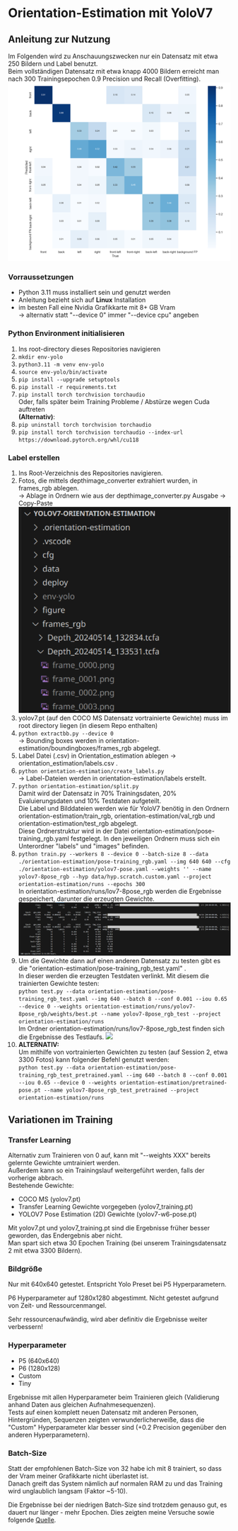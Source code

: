 # Orientation-Estimation mit YoloV7

## Anleitung zur Nutzung

Im Folgenden wird zu Anschauungszwecken nur ein Datensatz mit etwa 250 Bildern und Label benutzt. \
Beim vollständigen Datensatz mit etwa knapp 4000 Bildern erreicht man nach 300 Trainingsepochen 0.9 Precision und Recall (Overfitting).
![](trainedfull.png)


### Vorraussetzungen

- Python 3.11 muss installiert sein und genutzt werden
- Anleitung bezieht sich auf **Linux** Installation
- im besten Fall eine Nvidia Grafikkarte mit 8+ GB Vram \
-> alternativ statt "--device 0" immer "--device cpu" angeben


### Python Environment initialisieren
1. Ins root-directory dieses Repositories navigieren
2. ```mkdir env-yolo```
3. ```python3.11 -m venv env-yolo```
4. ```source env-yolo/bin/activate```
5. ```pip install --upgrade setuptools```
6. ```pip install -r requirements.txt```
7. ```pip install torch torchvision torchaudio``` \
Oder, falls später beim Training Probleme / Abstürze wegen Cuda auftreten \
**(Alternativ)**:
8. ```pip uninstall torch torchvision torchaudio```
9. ```pip install torch torchvision torchaudio --index-url https://download.pytorch.org/whl/cu118```

### Label erstellen

1. Ins Root-Verzeichnis des Repositories navigieren.
2. Fotos, die mittels depthimage_converter extrahiert wurden, in frames_rgb ablegen. \
-> Ablage in Ordnern wie aus der depthimage_converter.py Ausgabe -> Copy-Paste \
![](frames_rgb.png)
3. yolov7.pt (auf den COCO MS Datensatz vortrainierte Gewichte) muss im root directory liegen (in diesem Repo enthalten)
4. ```python extractbb.py --device 0``` \
-> Bounding boxes werden in orientation-estimation/boundingboxes/frames_rgb abgelegt.
6. Label Datei (.csv) in Orientation_estimation ablegen -> orientation_estimation/labels.csv .
7. ```python orientation-estimation/create_labels.py``` \
-> Label-Dateien werden in orientation-estimation/labels erstellt.
9. ```python orientation-estimation/split.py``` \
Damit wird der Datensatz in 70% Trainingsdaten, 20% Evaluierungsdaten und 10% Testdaten aufgeteilt. \
Die Label und Bilddateien werden wie für YoloV7 benötig in den Ordnern orientation-estimation/train_rgb, orientation-estimation/val_rgb und orientation-estimation/test_rgb abgelegt. \
Diese Ordnerstruktur wird in der Datei orientation-estimation/pose-training_rgb.yaml festgelegt. In den jeweiligen Ordnern muss sich ein Unterordner "labels" und "images" befinden.
10. ```python train.py --workers 8 --device 0 --batch-size 8 --data ./orientation-estimation/pose-training_rgb.yaml --img 640 640 --cfg ./orientation-estimation/yolov7-pose.yaml --weights '' --name yolov7-8pose_rgb --hyp data/hyp.scratch.custom.yaml --project orientation-estimation/runs --epochs 300``` \
In orientation-estimation/runs/lov7-8pose_rgb werden die Ergebnisse gespeichert, darunter die erzeugten Gewichte. 
![](train.png)
11. Um die Gewichte dann auf einen anderen Datensatz zu testen gibt es die "orientation-estimation/pose-training_rgb_test.yaml" . \
In dieser werden die erzeugten Testdaten verlinkt.
Mit diesem die trainierten Gewichte testen: \
```python test.py --data orientation-estimation/pose-training_rgb_test.yaml --img 640 --batch 8 --conf 0.001 --iou 0.65 --device 0 --weights orientation-estimation/runs/yolov7-8pose_rgb/weights/best.pt --name yolov7-8pose_rgb_test --project orientation-estimation/runs``` \
Im Ordner orientation-estimation/runs/lov7-8pose_rgb_test finden sich die Ergebnisse des Testlaufs.
![](test.png)
12. **ALTERNATIV:**\
    Um mithilfe von vortrainierten Gewichten zu testen (auf Session 2, etwa 3300 Fotos) kann folgender Befehl genutzt werden:\
    ```python test.py --data orientation-estimation/pose-training_rgb_test_pretrained.yaml --img 640 --batch 8 --conf 0.001 --iou 0.65 --device 0 --weights orientation-estimation/pretrained-pose.pt --name yolov7-8pose_rgb_test_pretrained --project orientation-estimation/runs```

## Variationen im Training

### Transfer Learning

Alternativ zum Trainieren von 0 auf, kann mit "--weights XXX" bereits gelernte Gewichte umtrainiert werden. \
Außerdem kann so ein Trainingslauf weitergeführt werden, falls der vorherige abbrach. \
Bestehende Gewichte:
- COCO MS (yolov7.pt)
- Transfer Learning Gewichte vorgegeben (yolov7_training.pt)
- YOLOV7 Pose Estimation (2D) Gewichte (yolov7-w6-pose.pt)

Mit yolov7.pt und yolov7_training.pt sind die Ergebnisse früher besser geworden, das Endergebnis aber nicht. \
Man spart sich etwa 30 Epochen Training (bei unserem Trainingsdatensatz 2 mit etwa 3300 Bildern).

### Bildgröße

Nur mit 640x640 getestet.
Entspricht Yolo Preset bei P5 Hyperparametern.

P6 Hyperparameter auf 1280x1280 abgestimmt.
Nicht getestet aufgrund von Zeit- und Ressourcenmangel.

Sehr ressourcenaufwändig, wird aber definitiv die Ergebnisse weiter verbessern!

### Hyperparameter 

- P5 (640x640)
- P6 (1280x128)
- Custom 
- Tiny

Ergebnisse mit allen Hyperparameter beim Trainieren gleich (Validierung anhand Daten aus gleichen Aufnahmesequenzen). \
Tests auf einen komplett neuen Datensatz mit anderen Personen, Hintergründen, Sequenzen zeigten verwunderlicherweiße, dass die "Custom" Hyperparameter klar besser sind (+0.2 Precision gegenüber den anderen Hyperparametern).

### Batch-Size
Statt der empfohlenen Batch-Size von 32 habe ich mit 8 trainiert, so dass der Vram meiner Grafikkarte nicht überlastet ist. \
Danach greift das System nämlich auf normalen RAM zu und das Training wird unglaublich langsam (Faktor ~5-10).

Die Ergebnisse bei der niedrigen Batch-Size sind trotzdem genauso gut, es dauert nur länger - mehr Epochen.
Dies zeigten meine Versuche sowie folgende [Quelle](https://github.com/ultralytics/yolov5/discussions/2452).